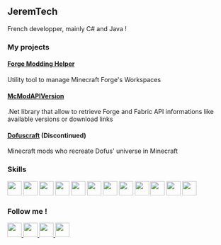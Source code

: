 ## JeremTech

French developper, mainly C# and Java !

### My projects
#### [Forge Modding Helper](https://github.com/JeremTech/Forge-Modding-Helper)
Utility tool to manage Minecraft Forge's Workspaces

#### [McModAPIVersion](https://github.com/JeremTech/McModAPIVersions)
.Net library that allow to retrieve Forge and Fabric API informations like available versions or download links

#### [Dofuscraft](https://github.com/JeremTech/dofuscraft) (Discontinued)
Minecraft mods who recreate Dofus' universe in Minecraft

### Skills
<p> 
<img width ='32px' src ='https://raw.githubusercontent.com/rahulbanerjee26/githubAboutMeGenerator/main/icons/csharp.svg'>
<img width ='32px' src ='https://raw.githubusercontent.com/rahulbanerjee26/githubAboutMeGenerator/main/icons/java.svg'>
<img width ='32px' src ='https://raw.githubusercontent.com/rahulbanerjee26/githubAboutMeGenerator/main/icons/dotnet.svg'>
<img width ='32px' src ='https://raw.githubusercontent.com/rahulbanerjee26/githubAboutMeGenerator/main/icons/git.svg'>
<img width ='32px' src ='https://raw.githubusercontent.com/rahulbanerjee26/githubAboutMeGenerator/main/icons/xamarin.svg'>
<img width ='32px' src ='https://raw.githubusercontent.com/rahulbanerjee26/githubAboutMeGenerator/main/icons/html.svg'> 
<img width ='32px' src ='https://raw.githubusercontent.com/rahulbanerjee26/githubAboutMeGenerator/main/icons/css.svg'>
<img width ='32px' src ='https://raw.githubusercontent.com/rahulbanerjee26/githubAboutMeGenerator/main/icons/php.svg'>
<img width ='32px' src ='https://raw.githubusercontent.com/rahulbanerjee26/githubAboutMeGenerator/main/icons/python.svg'>
<img width ='32px' src ='https://raw.githubusercontent.com/rahulbanerjee26/githubAboutMeGenerator/main/icons/mysql.svg'>
<img width ='32px' src ='https://raw.githubusercontent.com/rahulbanerjee26/githubAboutMeGenerator/main/icons/flutter.svg'> 
<img width ='32px' src ='https://raw.githubusercontent.com/rahulbanerjee26/githubAboutMeGenerator/main/icons/arduino.svg'> 

</p>

### Follow me !
<p>
<a href="https://github.com/jeremtech"> 
  <img width ='32px' src ='https://raw.githubusercontent.com/rahulbanerjee26/githubAboutMeGenerator/main/icons/github.svg'>
</a>
<a href="https://twitter.com/jeremtech">
    <img width ='32px' src ='https://raw.githubusercontent.com/rahulbanerjee26/githubAboutMeGenerator/main/icons/twitter.svg'>
</a>
<a href="https://youtube.com/c/jeremtech">
    <img width ='32px' src ='https://raw.githubusercontent.com/rahulbanerjee26/githubAboutMeGenerator/main/icons/youtube.svg'>
</a>
<a href="https://discord.com/invite/GWcM5gq">
    <img width ='32px' src ='https://raw.githubusercontent.com/rahulbanerjee26/githubAboutMeGenerator/main/icons/discord.svg'>
</a>
</p>
